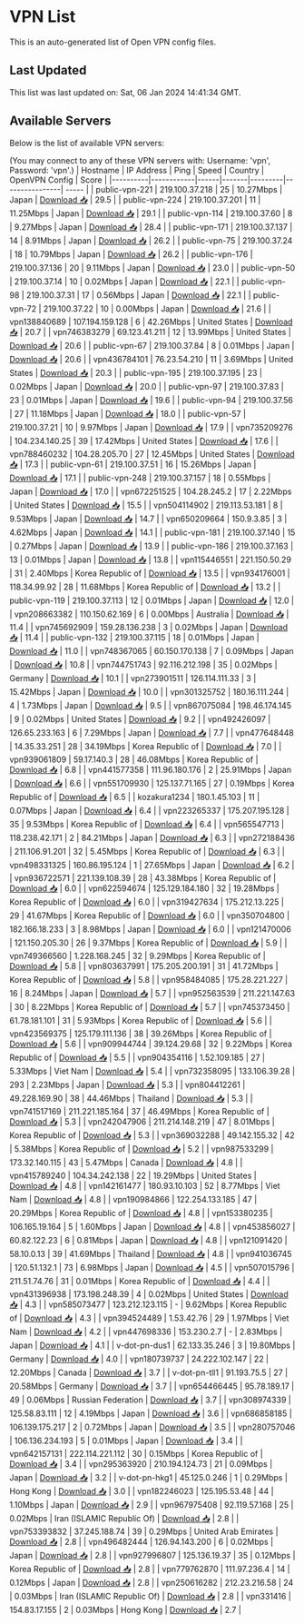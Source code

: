 # VPN List

This is an auto-generated list of Open VPN config files.

## Last Updated

This list was last updated on: Sat, 06 Jan 2024 14:41:34 GMT.

## Available Servers

Below is the list of available VPN servers:

(You may connect to any of these VPN servers with: Username: 'vpn', Password: 'vpn'.)
| Hostname | IP Address | Ping | Speed | Country | OpenVPN Config | Score |
|----------|------------|------|-------|---------|----------------| ----- |
| public-vpn-221 | 219.100.37.218 | 25 | 10.27Mbps | Japan | [Download 📥](./configs/server_0_JP.ovpn) | 29.5 |
| public-vpn-224 | 219.100.37.201 | 11 | 11.25Mbps | Japan | [Download 📥](./configs/server_1_JP.ovpn) | 29.1 |
| public-vpn-114 | 219.100.37.60 | 8 | 9.27Mbps | Japan | [Download 📥](./configs/server_2_JP.ovpn) | 28.4 |
| public-vpn-171 | 219.100.37.137 | 14 | 8.91Mbps | Japan | [Download 📥](./configs/server_3_JP.ovpn) | 26.2 |
| public-vpn-75 | 219.100.37.24 | 18 | 10.79Mbps | Japan | [Download 📥](./configs/server_4_JP.ovpn) | 26.2 |
| public-vpn-176 | 219.100.37.136 | 20 | 9.11Mbps | Japan | [Download 📥](./configs/server_5_JP.ovpn) | 23.0 |
| public-vpn-50 | 219.100.37.14 | 10 | 0.02Mbps | Japan | [Download 📥](./configs/server_6_JP.ovpn) | 22.1 |
| public-vpn-98 | 219.100.37.31 | 17 | 0.56Mbps | Japan | [Download 📥](./configs/server_7_JP.ovpn) | 22.1 |
| public-vpn-72 | 219.100.37.22 | 10 | 0.00Mbps | Japan | [Download 📥](./configs/server_8_JP.ovpn) | 21.6 |
| vpn138840689 | 107.194.159.128 | 6 | 42.26Mbps | United States | [Download 📥](./configs/server_9_US.ovpn) | 20.7 |
| vpn746383279 | 69.123.41.211 | 12 | 13.99Mbps | United States | [Download 📥](./configs/server_10_US.ovpn) | 20.6 |
| public-vpn-67 | 219.100.37.84 | 8 | 0.01Mbps | Japan | [Download 📥](./configs/server_11_JP.ovpn) | 20.6 |
| vpn436784101 | 76.23.54.210 | 11 | 3.69Mbps | United States | [Download 📥](./configs/server_12_US.ovpn) | 20.3 |
| public-vpn-195 | 219.100.37.195 | 23 | 0.02Mbps | Japan | [Download 📥](./configs/server_13_JP.ovpn) | 20.0 |
| public-vpn-97 | 219.100.37.83 | 23 | 0.01Mbps | Japan | [Download 📥](./configs/server_14_JP.ovpn) | 19.6 |
| public-vpn-94 | 219.100.37.56 | 27 | 11.18Mbps | Japan | [Download 📥](./configs/server_15_JP.ovpn) | 18.0 |
| public-vpn-57 | 219.100.37.21 | 10 | 9.97Mbps | Japan | [Download 📥](./configs/server_16_JP.ovpn) | 17.9 |
| vpn735209276 | 104.234.140.25 | 39 | 17.42Mbps | United States | [Download 📥](./configs/server_17_US.ovpn) | 17.6 |
| vpn788460232 | 104.28.205.70 | 27 | 12.45Mbps | United States | [Download 📥](./configs/server_18_US.ovpn) | 17.3 |
| public-vpn-61 | 219.100.37.51 | 16 | 15.26Mbps | Japan | [Download 📥](./configs/server_19_JP.ovpn) | 17.1 |
| public-vpn-248 | 219.100.37.157 | 18 | 0.55Mbps | Japan | [Download 📥](./configs/server_20_JP.ovpn) | 17.0 |
| vpn672251525 | 104.28.245.2 | 17 | 2.22Mbps | United States | [Download 📥](./configs/server_21_US.ovpn) | 15.5 |
| vpn504114902 | 219.113.53.181 | 8 | 9.53Mbps | Japan | [Download 📥](./configs/server_22_JP.ovpn) | 14.7 |
| vpn650209664 | 150.9.3.85 | 3 | 4.62Mbps | Japan | [Download 📥](./configs/server_23_JP.ovpn) | 14.1 |
| public-vpn-181 | 219.100.37.140 | 15 | 0.27Mbps | Japan | [Download 📥](./configs/server_24_JP.ovpn) | 13.9 |
| public-vpn-186 | 219.100.37.163 | 13 | 0.01Mbps | Japan | [Download 📥](./configs/server_25_JP.ovpn) | 13.8 |
| vpn115446551 | 221.150.50.29 | 31 | 2.40Mbps | Korea Republic of | [Download 📥](./configs/server_26_KR.ovpn) | 13.5 |
| vpn934176001 | 118.34.99.92 | 28 | 11.68Mbps | Korea Republic of | [Download 📥](./configs/server_27_KR.ovpn) | 13.2 |
| public-vpn-119 | 219.100.37.113 | 12 | 0.01Mbps | Japan | [Download 📥](./configs/server_28_JP.ovpn) | 12.0 |
| vpn208663382 | 110.150.62.169 | 6 | 0.00Mbps | Australia | [Download 📥](./configs/server_29_AU.ovpn) | 11.4 |
| vpn745692909 | 159.28.136.238 | 3 | 0.02Mbps | Japan | [Download 📥](./configs/server_30_JP.ovpn) | 11.4 |
| public-vpn-132 | 219.100.37.115 | 18 | 0.01Mbps | Japan | [Download 📥](./configs/server_31_JP.ovpn) | 11.0 |
| vpn748367065 | 60.150.170.138 | 7 | 0.09Mbps | Japan | [Download 📥](./configs/server_32_JP.ovpn) | 10.8 |
| vpn744751743 | 92.116.212.198 | 35 | 0.02Mbps | Germany | [Download 📥](./configs/server_33_DE.ovpn) | 10.1 |
| vpn273901511 | 126.114.111.33 | 3 | 15.42Mbps | Japan | [Download 📥](./configs/server_34_JP.ovpn) | 10.0 |
| vpn301325752 | 180.16.111.244 | 4 | 1.73Mbps | Japan | [Download 📥](./configs/server_35_JP.ovpn) | 9.5 |
| vpn867075084 | 198.46.174.145 | 9 | 0.02Mbps | United States | [Download 📥](./configs/server_36_US.ovpn) | 9.2 |
| vpn492426097 | 126.65.233.163 | 6 | 7.29Mbps | Japan | [Download 📥](./configs/server_37_JP.ovpn) | 7.7 |
| vpn477648448 | 14.35.33.251 | 28 | 34.19Mbps | Korea Republic of | [Download 📥](./configs/server_38_KR.ovpn) | 7.0 |
| vpn939061809 | 59.17.140.3 | 28 | 46.08Mbps | Korea Republic of | [Download 📥](./configs/server_39_KR.ovpn) | 6.8 |
| vpn441577358 | 111.96.180.176 | 2 | 25.91Mbps | Japan | [Download 📥](./configs/server_40_JP.ovpn) | 6.6 |
| vpn551709930 | 125.137.71.165 | 27 | 0.19Mbps | Korea Republic of | [Download 📥](./configs/server_41_KR.ovpn) | 6.5 |
| kozakura1234 | 180.1.45.103 | 11 | 0.07Mbps | Japan | [Download 📥](./configs/server_42_JP.ovpn) | 6.4 |
| vpn223265337 | 175.207.195.128 | 35 | 9.53Mbps | Korea Republic of | [Download 📥](./configs/server_43_KR.ovpn) | 6.4 |
| vpn565547713 | 118.238.42.171 | 2 | 84.21Mbps | Japan | [Download 📥](./configs/server_44_JP.ovpn) | 6.3 |
| vpn272188436 | 211.106.91.201 | 32 | 5.45Mbps | Korea Republic of | [Download 📥](./configs/server_45_KR.ovpn) | 6.3 |
| vpn498331325 | 160.86.195.124 | 1 | 27.65Mbps | Japan | [Download 📥](./configs/server_46_JP.ovpn) | 6.2 |
| vpn936722571 | 221.139.108.39 | 28 | 43.38Mbps | Korea Republic of | [Download 📥](./configs/server_47_KR.ovpn) | 6.0 |
| vpn622594674 | 125.129.184.180 | 32 | 19.28Mbps | Korea Republic of | [Download 📥](./configs/server_48_KR.ovpn) | 6.0 |
| vpn319427634 | 175.212.13.225 | 29 | 41.67Mbps | Korea Republic of | [Download 📥](./configs/server_49_KR.ovpn) | 6.0 |
| vpn350704800 | 182.166.18.233 | 3 | 8.98Mbps | Japan | [Download 📥](./configs/server_50_JP.ovpn) | 6.0 |
| vpn121470006 | 121.150.205.30 | 26 | 9.37Mbps | Korea Republic of | [Download 📥](./configs/server_51_KR.ovpn) | 5.9 |
| vpn749366560 | 1.228.168.245 | 32 | 9.29Mbps | Korea Republic of | [Download 📥](./configs/server_52_KR.ovpn) | 5.8 |
| vpn803637991 | 175.205.200.191 | 31 | 41.72Mbps | Korea Republic of | [Download 📥](./configs/server_53_KR.ovpn) | 5.8 |
| vpn958484085 | 175.28.221.227 | 16 | 8.24Mbps | Japan | [Download 📥](./configs/server_54_JP.ovpn) | 5.7 |
| vpn952563539 | 211.221.147.63 | 30 | 8.22Mbps | Korea Republic of | [Download 📥](./configs/server_55_KR.ovpn) | 5.7 |
| vpn745373450 | 61.78.181.101 | 31 | 5.93Mbps | Korea Republic of | [Download 📥](./configs/server_56_KR.ovpn) | 5.6 |
| vpn423569375 | 125.179.111.136 | 38 | 39.26Mbps | Korea Republic of | [Download 📥](./configs/server_57_KR.ovpn) | 5.6 |
| vpn909944744 | 39.124.29.68 | 32 | 9.22Mbps | Korea Republic of | [Download 📥](./configs/server_58_KR.ovpn) | 5.5 |
| vpn904354116 | 1.52.109.185 | 27 | 5.33Mbps | Viet Nam | [Download 📥](./configs/server_59_VN.ovpn) | 5.4 |
| vpn732358095 | 133.106.39.28 | 293 | 2.23Mbps | Japan | [Download 📥](./configs/server_60_JP.ovpn) | 5.3 |
| vpn804412261 | 49.228.169.90 | 38 | 44.46Mbps | Thailand | [Download 📥](./configs/server_61_TH.ovpn) | 5.3 |
| vpn741517169 | 211.221.185.164 | 37 | 46.49Mbps | Korea Republic of | [Download 📥](./configs/server_62_KR.ovpn) | 5.3 |
| vpn242047906 | 211.214.148.219 | 47 | 8.01Mbps | Korea Republic of | [Download 📥](./configs/server_63_KR.ovpn) | 5.3 |
| vpn369032288 | 49.142.155.32 | 42 | 5.38Mbps | Korea Republic of | [Download 📥](./configs/server_64_KR.ovpn) | 5.2 |
| vpn987533299 | 173.32.140.115 | 43 | 5.47Mbps | Canada | [Download 📥](./configs/server_65_CA.ovpn) | 4.8 |
| vpn415789240 | 104.34.242.138 | 22 | 19.29Mbps | United States | [Download 📥](./configs/server_66_US.ovpn) | 4.8 |
| vpn142161477 | 180.93.10.103 | 52 | 8.77Mbps | Viet Nam | [Download 📥](./configs/server_67_VN.ovpn) | 4.8 |
| vpn190984866 | 122.254.133.185 | 47 | 20.29Mbps | Korea Republic of | [Download 📥](./configs/server_68_KR.ovpn) | 4.8 |
| vpn153380235 | 106.165.19.164 | 5 | 1.60Mbps | Japan | [Download 📥](./configs/server_69_JP.ovpn) | 4.8 |
| vpn453856027 | 60.82.122.23 | 6 | 0.81Mbps | Japan | [Download 📥](./configs/server_70_JP.ovpn) | 4.8 |
| vpn121091420 | 58.10.0.13 | 39 | 41.69Mbps | Thailand | [Download 📥](./configs/server_71_TH.ovpn) | 4.8 |
| vpn941036745 | 120.51.132.1 | 73 | 6.98Mbps | Japan | [Download 📥](./configs/server_72_JP.ovpn) | 4.5 |
| vpn507015796 | 211.51.74.76 | 31 | 0.01Mbps | Korea Republic of | [Download 📥](./configs/server_73_KR.ovpn) | 4.4 |
| vpn431396938 | 173.198.248.39 | 4 | 0.02Mbps | United States | [Download 📥](./configs/server_74_US.ovpn) | 4.3 |
| vpn585073477 | 123.212.123.115 | - | 9.62Mbps | Korea Republic of | [Download 📥](./configs/server_75_KR.ovpn) | 4.3 |
| vpn394524489 | 1.53.42.76 | 29 | 1.97Mbps | Viet Nam | [Download 📥](./configs/server_76_VN.ovpn) | 4.2 |
| vpn447698336 | 153.230.2.7 | - | 2.83Mbps | Japan | [Download 📥](./configs/server_77_JP.ovpn) | 4.1 |
| v-dot-pn-dus1 | 62.133.35.246 | 3 | 19.80Mbps | Germany | [Download 📥](./configs/server_78_DE.ovpn) | 4.0 |
| vpn180739737 | 24.222.102.147 | 22 | 12.20Mbps | Canada | [Download 📥](./configs/server_79_CA.ovpn) | 3.7 |
| v-dot-pn-tll1 | 91.193.75.5 | 27 | 20.58Mbps | Germany | [Download 📥](./configs/server_80_DE.ovpn) | 3.7 |
| vpn654466445 | 95.78.189.17 | 49 | 0.06Mbps | Russian Federation | [Download 📥](./configs/server_81_RU.ovpn) | 3.7 |
| vpn308974339 | 125.58.83.111 | 12 | 4.19Mbps | Japan | [Download 📥](./configs/server_82_JP.ovpn) | 3.6 |
| vpn686858185 | 106.139.175.217 | 2 | 0.72Mbps | Japan | [Download 📥](./configs/server_83_JP.ovpn) | 3.5 |
| vpn280757046 | 106.136.234.193 | 5 | 0.01Mbps | Japan | [Download 📥](./configs/server_84_JP.ovpn) | 3.4 |
| vpn642157131 | 222.114.221.112 | 30 | 0.15Mbps | Korea Republic of | [Download 📥](./configs/server_85_KR.ovpn) | 3.4 |
| vpn295363920 | 210.194.124.73 | 21 | 0.09Mbps | Japan | [Download 📥](./configs/server_86_JP.ovpn) | 3.2 |
| v-dot-pn-hkg1 | 45.125.0.246 | 1 | 0.29Mbps | Hong Kong | [Download 📥](./configs/server_87_HK.ovpn) | 3.0 |
| vpn182246023 | 125.195.53.48 | 44 | 1.10Mbps | Japan | [Download 📥](./configs/server_88_JP.ovpn) | 2.9 |
| vpn967975408 | 92.119.57.168 | 25 | 0.02Mbps | Iran (ISLAMIC Republic Of) | [Download 📥](./configs/server_89_IR.ovpn) | 2.8 |
| vpn753393832 | 37.245.188.74 | 39 | 0.29Mbps | United Arab Emirates | [Download 📥](./configs/server_90_AE.ovpn) | 2.8 |
| vpn496482444 | 126.94.143.200 | 6 | 0.02Mbps | Japan | [Download 📥](./configs/server_91_JP.ovpn) | 2.8 |
| vpn927996807 | 125.136.19.37 | 35 | 0.12Mbps | Korea Republic of | [Download 📥](./configs/server_92_KR.ovpn) | 2.8 |
| vpn779762870 | 111.97.236.4 | 14 | 0.12Mbps | Japan | [Download 📥](./configs/server_93_JP.ovpn) | 2.8 |
| vpn250616282 | 212.23.216.58 | 24 | 0.03Mbps | Iran (ISLAMIC Republic Of) | [Download 📥](./configs/server_94_IR.ovpn) | 2.8 |
| vpn331416 | 154.83.17.155 | 2 | 0.03Mbps | Hong Kong | [Download 📥](./configs/server_95_HK.ovpn) | 2.7 |
